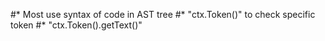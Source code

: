 #* Most use syntax of code in AST tree
#* "ctx.Token()" to check specific token
#* "ctx.Token().getText()"